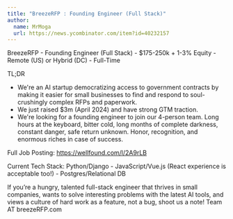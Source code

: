 ```yaml
---
title: "BreezeRFP : Founding Engineer (Full Stack)"
author:
  name: MrMoga
  url: https://news.ycombinator.com/item?id=40232157
---
```

BreezeRFP - Founding Engineer (Full Stack) - $175-250k + 1-3% Equity - Remote (US) or Hybrid (DC) - Full-Time

TL;DR
- We&#x27;re an AI startup democratizing access to government contracts by making it easier for small businesses to find and respond to soul-crushingly complex RFPs and paperwork.
- We just raised $3m (April 2024) and have strong GTM traction.
- We&#x27;re looking for a founding engineer to join our 4-person team. Long hours at the keyboard, bitter cold, long months of complete darkness, constant danger, safe return unknown. Honor, recognition, and enormous riches in case of success.

Full Job Posting: <a href="https:&#x2F;&#x2F;wellfound.com&#x2F;l&#x2F;2A9rLB" rel="nofollow">https:&#x2F;&#x2F;wellfound.com&#x2F;l&#x2F;2A9rLB</a>

Current Tech Stack: Python&#x2F;Django - JavaScript&#x2F;Vue.js (React experience is acceptable too!) - Postgres&#x2F;Relational DB

If you’re a hungry, talented full-stack engineer that thrives in small companies, wants to solve interesting problems with the latest AI tools, and views a culture of hard work as a feature, not a bug, shoot us a note! Team AT breezeRFP.com
